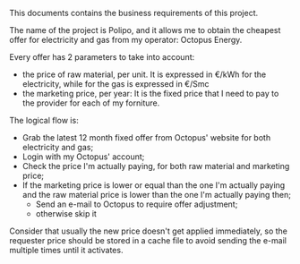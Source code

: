 This documents contains the business requirements of this project.

The name of the project is Polipo, and it allows me to obtain the cheapest offer for electricity and gas from my operator: Octopus Energy.

Every offer has 2 parameters to take into account:
- the price of raw material, per unit. It is expressed in €/kWh for the electricity, while for the gas is expressed in €/Smc
- the marketing price, per year: It is the fixed price that I need to pay to the provider for each of my forniture.

The logical flow is:
- Grab the latest 12 month fixed offer from Octopus' website for both electricity and gas;
- Login with my Octopus' account;
- Check the price I'm actually paying, for both raw material and marketing price;
- If the marketing price is lower or equal than the one I'm actually paying and the raw material price is lower than the one I'm actually paying then;
    - Send an e-mail to Octopus to require offer adjustment;
    - otherwise skip it

Consider that usually the new price doesn't get applied immediately, so the requester price should be stored in a cache file to avoid sending the e-mail multiple times until it activates.